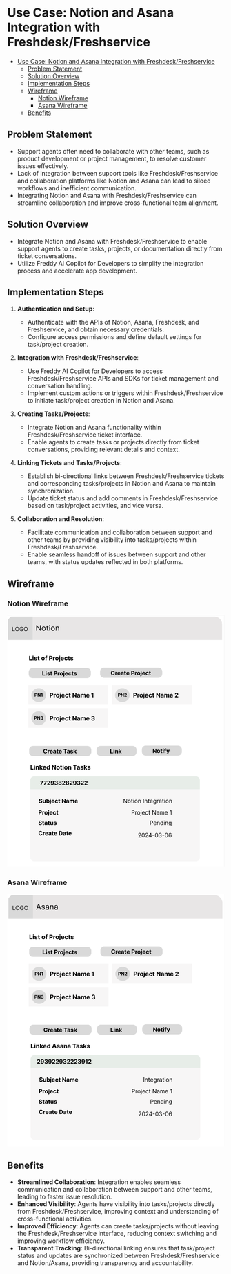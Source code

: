 # Use Case: Notion and Asana Integration with Freshdesk/Freshservice

- [Use Case: Notion and Asana Integration with Freshdesk/Freshservice](#use-case-notion-and-asana-integration-with-freshdeskfreshservice)
  - [Problem Statement](#problem-statement)
  - [Solution Overview](#solution-overview)
  - [Implementation Steps](#implementation-steps)
  - [Wireframe](#wireframe)
    - [Notion Wireframe](#notion-wireframe)
    - [Asana Wireframe](#asana-wireframe)
  - [Benefits](#benefits)

## Problem Statement
- Support agents often need to collaborate with other teams, such as product development or project management, to resolve customer issues effectively.
- Lack of integration between support tools like Freshdesk/Freshservice and collaboration platforms like Notion and Asana can lead to siloed workflows and inefficient communication.
- Integrating Notion and Asana with Freshdesk/Freshservice can streamline collaboration and improve cross-functional team alignment.

## Solution Overview
- Integrate Notion and Asana with Freshdesk/Freshservice to enable support agents to create tasks, projects, or documentation directly from ticket conversations.
- Utilize Freddy AI Copilot for Developers to simplify the integration process and accelerate app development.

## Implementation Steps

1. **Authentication and Setup**:
   - Authenticate with the APIs of Notion, Asana, Freshdesk, and Freshservice, and obtain necessary credentials.
   - Configure access permissions and define default settings for task/project creation.

2. **Integration with Freshdesk/Freshservice**:
   - Use Freddy AI Copilot for Developers to access Freshdesk/Freshservice APIs and SDKs for ticket management and conversation handling.
   - Implement custom actions or triggers within Freshdesk/Freshservice to initiate task/project creation in Notion and Asana.

3. **Creating Tasks/Projects**:
   - Integrate Notion and Asana functionality within Freshdesk/Freshservice ticket interface.
   - Enable agents to create tasks or projects directly from ticket conversations, providing relevant details and context.

4. **Linking Tickets and Tasks/Projects**:
   - Establish bi-directional links between Freshdesk/Freshservice tickets and corresponding tasks/projects in Notion and Asana to maintain synchronization.
   - Update ticket status and add comments in Freshdesk/Freshservice based on task/project activities, and vice versa.

5. **Collaboration and Resolution**:
   - Facilitate communication and collaboration between support and other teams by providing visibility into tasks/projects within Freshdesk/Freshservice.
   - Enable seamless handoff of issues between support and other teams, with status updates reflected in both platforms.

## Wireframe

### Notion Wireframe
![Notion Wireframe](../../assets/notion/notion-sample.png)

### Asana Wireframe
![Asana Wireframe](../../assets/notion/asana-sample.png)

## Benefits
- **Streamlined Collaboration**: Integration enables seamless communication and collaboration between support and other teams, leading to faster issue resolution.
- **Enhanced Visibility**: Agents have visibility into tasks/projects directly from Freshdesk/Freshservice, improving context and understanding of cross-functional activities.
- **Improved Efficiency**: Agents can create tasks/projects without leaving the Freshdesk/Freshservice interface, reducing context switching and improving workflow efficiency.
- **Transparent Tracking**: Bi-directional linking ensures that task/project status and updates are synchronized between Freshdesk/Freshservice and Notion/Asana, providing transparency and accountability.
